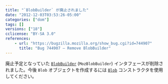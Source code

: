 ```yaml
---
title: "`BlobBuilder` が廃止されました"
date: "2012-12-03T03:53:26-05:00"
categories: ["dom"]
tags: []
versions: ["18"]
cclicense: "BY-SA 3.0"
references:
    - url: "https://bugzilla.mozilla.org/show_bug.cgi?id=744907"
      title: "Bug 744907 – Remove BlobBuilder"
---
```

廃止予定となっていた [`BlobBuilder`](https://developer.mozilla.org/ja/docs/DOM/BlobBuilder) (`MozBlobBuilder`) インタフェースが削除されました。今後 `Blob` オブジェクトを作成するには [`Blob`](https://developer.mozilla.org/ja/docs/DOM/Blob) コンストラクタを使用してください。
